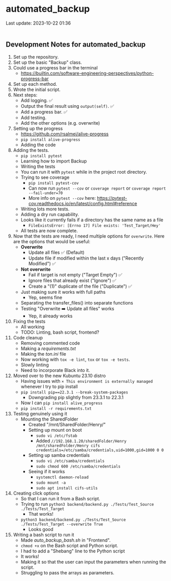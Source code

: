 # automated_backup

Last update: 2023-10-22 01:36
<br><br>

## Development Notes for automated_backup

1. Set up the repository.
2. Set up the basic "Backup" class.
3. Could use a progress bar in the terminal
    - https://builtin.com/software-engineering-perspectives/python-progress-bar
4. Set up each method.
5. Wrote the initial script.
6. Next steps:
    - Add logging. ✅
    - Output the final result using ` output(self) `. ✅
    - Add a progress bar. ✅
    - Add testing.
    - Add the other options (e.g. overwrite)
7. Setting up the progress 
    - https://github.com/rsalmei/alive-progress
    - ` pip install alive-progress `
    - Adding the code
8. Adding the tests.
    - ` pip install pytest `
    - Learning how to import Backup
    - Writing the tests
    - You can run it with ` pytest ` while in the project root directory.
    - Trying to see coverage
        - ` pip install pytest-cov `
        - Can now run ` pytest --cov ` or  ` coverage report ` or ` coverage report --fail-under=70 `
        - More info on ` pytest --cov ` here: https://pytest-cov.readthedocs.io/en/latest/config.html#reference
    - Writing lots more tests.
    - Adding a dry run capability.
    - Looks like it currently fails if a directory has the same name as a file
        - ` FileExistsError: [Errno 17] File exists: 'Test_Target/Hey' `
    - All tests are now complete.
9. Now that the tests are ready, I need multiple options for ` overwrite `. Here are the options that would be useful:
    - **Overwrite**
        - Update all files ✅ (Default)
        - Update file if modified within the last x days ("Recently Modified") ✅
    - **Not overwrite**
        - Fail if target is not empty ("Target Empty") ✅
        - Ignore files that already exist ("Ignore") ✅
        - Create a "(1)" duplicate of the file ("Duplicate") ✅
    - Just making sure it works with full paths
        - Yep, seems fine
    - Separating the transfer_files() into separate functions
    - Testing "Overwrite ➡️ Update all files" works
        - Yep, it already works
10. Fixing the tests
    - All working
    - TODO: Linting, bash script, frontend?
11. Code cleanup
    - Removing commented code
    - Making a *requirements.txt*
    - Making the *ton.ini* file
    - Now working with ` tox -e lint `, ` tox ` or ` tox -e tests `.
    - Slowly linting
    - Need to incorporate Black into it.
12. Moved over to the new Kubuntu 23.10 distro
    - Having issues with  ` × This environment is externally managed ` whenever I try to pip install
    - ` pip install pip==22.3.1 --break-system-packages `
        - Downgrading pip slightly from 23.3.1 to 22.3.1
    - Now I can ` pip install alive_progress `
    - ` pip install -r requirements.txt `
13. Testing genuinely using it
    - Mounting the SharedFolder
        -  Created "/mnt/SharedFolder/Henry/"
        - Setting up mount on boot
            - ` sudo vi /etc/fstab `
            - Added ` //192.168.1.20/sharedFolder/Henry /mnt/sharedFolder/Henry cifs credentials=/etc/samba/credentials,uid=1000,gid=1000 0 0 `
        - Setting up samba credentials
            - ` sudo vi /etc/samba/credentials `
            - ` sudo chmod 600 /etc/samba/credentials `
        - Seeing if it works
            - ` systemctl daemon-reload `
            - ` sudo mount -a `
            - ` sudo apt install cifs-utils `
14. Creating click options
    - So that I can run it from a Bash script.
    - Trying to run ` python3 backend/backend.py ./Tests/Test_Source ./Tests/Test_Target `
        - That works!
    - ` python3 backend/backend.py ./Tests/Test_Source ./Tests/Test_Target --overwrite True `
        - Looks good
15. Writing a bash script to run it
    - Made *auto_backup_bash.sh* in "Frontend".
    - ` chmod +x ` on the Bash script and Python script.
    - I had to add a "Shebang" line to the Python script
    - It works!
    - Making it so that the user can input the parameters when running the script.
    - Struggling to pass the arrays as parameters.

